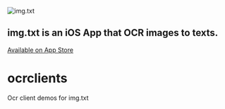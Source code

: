 ![img.txt](https://is1-ssl.mzstatic.com/image/thumb/Purple113/v4/9f/26/b7/9f26b799-ba9d-1fce-226d-9dbf1d089c6f/AppIcon-1x_U007emarketing-0-10-0-85-220.png/434x0w.webp)
## img.txt is an iOS App that OCR images to texts.
[Available on App Store](https://apps.apple.com/us/app/img-txt/id1662261112?l=zh)
# ocrclients
Ocr client demos for img.txt
